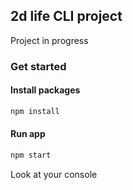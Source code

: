 ## 2d life CLI project
Project in progress

### Get started
#### Install packages
```Bash
npm install
```
#### Run app
```Bash
npm start
```
Look at your console